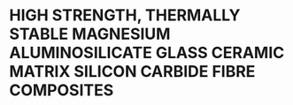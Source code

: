 # HIGH STRENGTH, THERMALLY STABLE MAGNESIUM ALUMINOSILICATE GLASS CERAMIC MATRIX SILICON CARBIDE FIBRE COMPOSITES